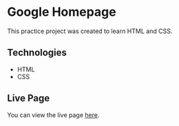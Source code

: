 # Google Homepage
This practice project was created to learn HTML and CSS. 

## Technologies
* HTML
* CSS

## Live Page
You can view the live page [here](https://robertruse.github.io/google-homepage/).